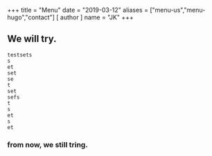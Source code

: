 +++
title = "Menu"
date = "2019-03-12"
aliases = ["menu-us","menu-hugo","contact"]
[ author ]
  name = "JK"
+++

## We will try.
```
testsets
s
et
set
se
t
set
sefs
t
s
et
s
et
```

### from now, we still tring.
